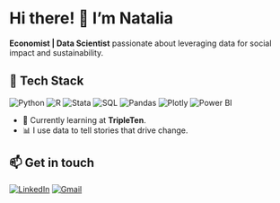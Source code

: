 # Hi there! 👋 I’m Natalia  

**Economist | Data Scientist** passionate about leveraging data for social impact and sustainability.  

## 🔧 Tech Stack  
![Python](https://img.shields.io/badge/Python-3776AB?style=for-the-badge&logo=python&logoColor=white)
![R](https://img.shields.io/badge/R-276DC3?style=for-the-badge&logo=R&logoColor=white)
![Stata](https://img.shields.io/badge/Stata-BC1205?style=for-the-badge&logo=stata&logoColor=white)
![SQL](https://img.shields.io/badge/SQL-4479A1?style=for-the-badge&logo=postgresql&logoColor=white)
![Pandas](https://img.shields.io/badge/Pandas-150458?style=for-the-badge&logo=pandas&logoColor=white)
![Plotly](https://img.shields.io/badge/Plotly-3F4F75?style=for-the-badge&logo=plotly&logoColor=white)
![Power BI](https://img.shields.io/badge/Power_BI-F2C811?style=for-the-badge&logo=powerbi&logoColor=black)

- 🌱 Currently learning at **TripleTen**.  
- 📊 I use data to tell stories that drive change.  

## 📫 Get in touch  
[![LinkedIn](https://img.shields.io/badge/LinkedIn-0A66C2?style=for-the-badge&logo=linkedin&logoColor=white)](https://www.linkedin.com/in/natalia-andrea-garzon-vargas)
[![Gmail](https://img.shields.io/badge/Gmail-D14836?style=for-the-badge&logo=gmail&logoColor=white)](mailto:na.garzon663@gmail.com)




 
